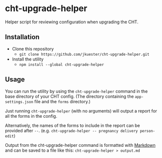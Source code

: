 # cht-upgrade-helper

Helper script for reviewing configuration when upgrading the CHT.

## Installation

- Clone this repository
  - `git clone https://github.com/jkuester/cht-upgrade-helper.git`
- Install the utility
  - `npm install --global cht-upgrade-helper`

## Usage

You can run the utility by using the `cht-upgrade-helper` command in the base directory of your CHT config. (The directory containing the `app-settings.json` file and the `forms` directory.)

Just running `cht-upgrade-helper` (with no arguments) will output a report for all the forms in the config. 

Alternatively, the names of the forms to include in the report can be provided after `--`. (e.g. `cht-upgrade-helper -- pregnancy delivery person-edit`)

Output from the cht-upgrade-helper command is formatted with [Markdown](https://en.wikipedia.org/wiki/Markdown) and can be saved to a file like this:
`cht-upgrade-helper > output.md` 
